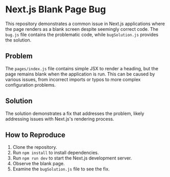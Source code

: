 # Next.js Blank Page Bug

This repository demonstrates a common issue in Next.js applications where the page renders as a blank screen despite seemingly correct code. The `bug.js` file contains the problematic code, while `bugSolution.js` provides the solution.

## Problem

The `pages/index.js` file contains simple JSX to render a heading, but the page remains blank when the application is run.  This can be caused by various issues, from incorrect imports or typos to more complex configuration problems.

## Solution

The solution demonstrates a fix that addresses the problem,  likely addressing issues with Next.js's rendering process.

## How to Reproduce

1. Clone the repository.
2. Run `npm install` to install dependencies.
3. Run `npm run dev` to start the Next.js development server.
4. Observe the blank page.
5. Examine the `bugSolution.js` file to see the fix.